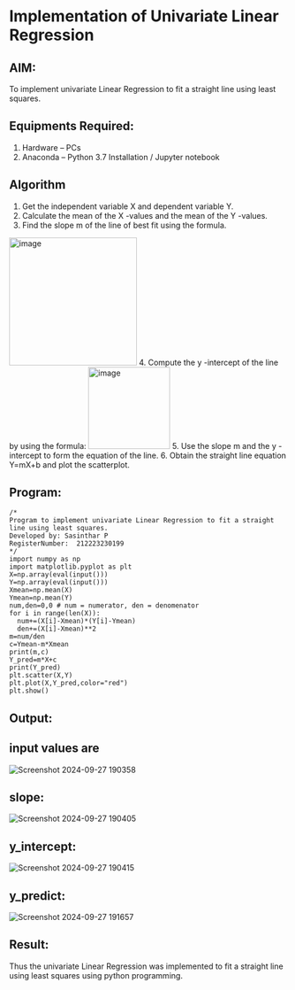 # Implementation of Univariate Linear Regression
## AIM:
To implement univariate Linear Regression to fit a straight line using least squares.

## Equipments Required:
1. Hardware – PCs
2. Anaconda – Python 3.7 Installation / Jupyter notebook

## Algorithm
1. Get the independent variable X and dependent variable Y.
2. Calculate the mean of the X -values and the mean of the Y -values.
3. Find the slope m of the line of best fit using the formula. 
<img width="231" alt="image" src="https://user-images.githubusercontent.com/93026020/192078527-b3b5ee3e-992f-46c4-865b-3b7ce4ac54ad.png">
4. Compute the y -intercept of the line by using the formula:
<img width="148" alt="image" src="https://user-images.githubusercontent.com/93026020/192078545-79d70b90-7e9d-4b85-9f8b-9d7548a4c5a4.png">
5. Use the slope m and the y -intercept to form the equation of the line.
6. Obtain the straight line equation Y=mX+b and plot the scatterplot.


## Program:
```
/*
Program to implement univariate Linear Regression to fit a straight line using least squares.
Developed by: Sasinthar P
RegisterNumber:  212223230199
*/
import numpy as np
import matplotlib.pyplot as plt
X=np.array(eval(input()))
Y=np.array(eval(input()))
Xmean=np.mean(X)
Ymean=np.mean(Y)
num,den=0,0 # num = numerator, den = denomenator
for i in range(len(X)):
  num+=(X[i]-Xmean)*(Y[i]-Ymean)
  den+=(X[i]-Xmean)**2
m=num/den
c=Ymean-m*Xmean
print(m,c)
Y_pred=m*X+c
print(Y_pred)
plt.scatter(X,Y)
plt.plot(X,Y_pred,color="red")
plt.show()
```

## Output:

## input values are 
![Screenshot 2024-09-27 190358](https://github.com/user-attachments/assets/ef2965ca-df4a-423f-a34e-0c37f72e742c)


## slope:
![Screenshot 2024-09-27 190405](https://github.com/user-attachments/assets/832d6778-2626-4c42-bcfb-87b0c0ceec2e)


## y_intercept:
![Screenshot 2024-09-27 190415](https://github.com/user-attachments/assets/1bb1dc5a-6b6b-48c4-a55e-830aa9b98c6a)


## y_predict:
![Screenshot 2024-09-27 191657](https://github.com/user-attachments/assets/48ef3c13-4946-4d9a-aadc-0f8a0def32b0)


## Result:
Thus the univariate Linear Regression was implemented to fit a straight line using least squares using python programming.

